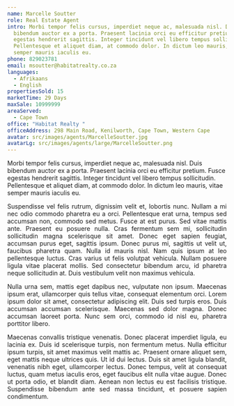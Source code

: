 ```yaml
---
name: Marcelle Soutter
role: Real Estate Agent
intro: Morbi tempor felis cursus, imperdiet neque ac, malesuada nisl. Duis
  bibendum auctor ex a porta. Praesent lacinia orci eu efficitur pretium. Fusce
  egestas hendrerit sagittis. Integer tincidunt vel libero tempus sollicitudin.
  Pellentesque et aliquet diam, at commodo dolor. In dictum leo mauris, vitae
  semper mauris iaculis eu.
phone: 829023781
email: msoutter@habitatrealty.co.za
languages:
  - Afrikaans
  - English
propertiesSold: 15
marketTime: 29 Days
maxSale: 10999999
areaServed:
  - Cape Town
office: "Habitat Realty "
officeAddress: 298 Main Road, Kenilworth, Cape Town, Western Cape
avatar: src/images/agents/MarcelleSoutter.jpg
avatarLg: src/images/agents/large/MarcelleSoutter.png
---
```

Morbi tempor felis cursus, imperdiet neque ac, malesuada nisl. Duis bibendum auctor ex a porta. Praesent lacinia orci eu efficitur pretium. Fusce egestas hendrerit sagittis. Integer tincidunt vel libero tempus sollicitudin. Pellentesque et aliquet diam, at commodo dolor. In dictum leo mauris, vitae semper mauris iaculis eu.

<p style="text-align: justify">Suspendisse vel felis rutrum, dignissim velit et, lobortis nunc. Nullam a mi nec odio commodo pharetra eu a orci. Pellentesque erat urna, tempus sed accumsan non, commodo sed metus. Fusce at est purus. Sed vitae mattis ante. Praesent eu posuere nulla. Cras fermentum sem mi, sollicitudin sollicitudin magna scelerisque sit amet. Donec eget sapien feugiat, accumsan purus eget, sagittis ipsum. Donec purus mi, sagittis ut velit ut, faucibus pharetra quam. Nulla id mauris nisl. Nam quis ipsum at leo pellentesque luctus. Cras varius ut felis volutpat vehicula. Nullam posuere ligula vitae placerat mollis. Sed consectetur bibendum arcu, id pharetra neque sollicitudin at. Duis vestibulum velit non maximus vehicula.</p><p style="text-align: justify">Nulla urna sem, mattis eget dapibus nec, vulputate non ipsum. Maecenas ipsum erat, ullamcorper quis tellus vitae, consequat elementum orci. Lorem ipsum dolor sit amet, consectetur adipiscing elit. Duis sed turpis eros. Duis accumsan accumsan scelerisque. Maecenas sed dolor magna. Donec accumsan laoreet porta. Nunc sem orci, commodo id nisl eu, pharetra porttitor libero.</p><p style="text-align: justify">Maecenas convallis tristique venenatis. Donec placerat imperdiet ligula, eu lacinia ex. Duis id scelerisque turpis, non fermentum metus. Nulla efficitur ipsum turpis, sit amet maximus velit mattis ac. Praesent ornare aliquet sem, eget mattis neque ultrices quis. Ut id dui lectus. Duis sit amet ligula blandit, venenatis nibh eget, ullamcorper lectus. Donec tempus, velit at consequat luctus, quam metus iaculis eros, eget faucibus elit nulla vitae augue. Donec ut porta odio, et blandit diam. Aenean non lectus eu est facilisis tristique. Suspendisse bibendum ante sed massa tincidunt, et posuere sapien condimentum.</p>